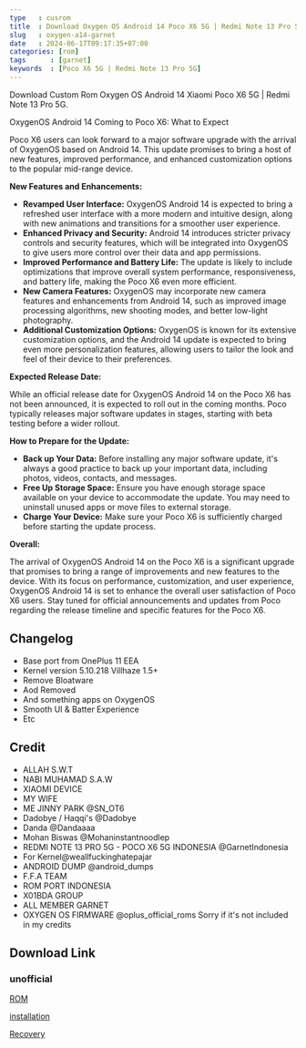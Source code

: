 ```yaml
---
type   : cusrom
title  : Download Oxygen OS Android 14 Poco X6 5G | Redmi Note 13 Pro 5G
slug   : oxygen-a14-garnet
date   : 2024-06-17T09:17:35+07:00
categories: [rom]
tags      : [garnet]
keywords  : [Poco X6 5G | Redmi Note 13 Pro 5G]
---
```


Download Custom Rom Oxygen OS Android 14 Xiaomi Poco X6 5G | Redmi Note 13 Pro 5G.

OxygenOS Android 14 Coming to Poco X6: What to Expect

Poco X6 users can look forward to a major software upgrade with the arrival of OxygenOS based on Android 14. This update promises to bring a host of new features, improved performance, and enhanced customization options to the popular mid-range device.

**New Features and Enhancements:**

* **Revamped User Interface:** OxygenOS Android 14 is expected to bring a refreshed user interface with a more modern and intuitive design, along with new animations and transitions for a smoother user experience.
* **Enhanced Privacy and Security:** Android 14 introduces stricter privacy controls and security features, which will be integrated into OxygenOS to give users more control over their data and app permissions.
* **Improved Performance and Battery Life:** The update is likely to include optimizations that improve overall system performance, responsiveness, and battery life, making the Poco X6 even more efficient.
* **New Camera Features:** OxygenOS may incorporate new camera features and enhancements from Android 14, such as improved image processing algorithms, new shooting modes, and better low-light photography.
* **Additional Customization Options:** OxygenOS is known for its extensive customization options, and the Android 14 update is expected to bring even more personalization features, allowing users to tailor the look and feel of their device to their preferences.

**Expected Release Date:**

While an official release date for OxygenOS Android 14 on the Poco X6 has not been announced, it is expected to roll out in the coming months. Poco typically releases major software updates in stages, starting with beta testing before a wider rollout.

**How to Prepare for the Update:**

* **Back up Your Data:** Before installing any major software update, it's always a good practice to back up your important data, including photos, videos, contacts, and messages.
* **Free Up Storage Space:** Ensure you have enough storage space available on your device to accommodate the update. You may need to uninstall unused apps or move files to external storage.
* **Charge Your Device:** Make sure your Poco X6 is sufficiently charged before starting the update process.

**Overall:**

The arrival of OxygenOS Android 14 on the Poco X6 is a significant upgrade that promises to bring a range of improvements and new features to the device. With its focus on performance, customization, and user experience, OxygenOS Android 14 is set to enhance the overall user satisfaction of Poco X6 users. Stay tuned for official announcements and updates from Poco regarding the release timeline and specific features for the Poco X6.


## Changelog
- Base port from OnePlus 11 EEA
- Kernel version 5.10.218 Villhaze 1.5+
- Remove Bloatware 
- Aod Removed
- And something apps on OxygenOS
- Smooth UI & Batter Experience 
- Etc

## Credit
- ALLAH S.W.T
- NABI MUHAMAD S.A.W
- XIAOMI DEVICE
- MY WIFE
- ME JINNY PARK @SN_OT6
- Dadobye / Haqqi's @Dadobye
- Danda @Dandaaaa 
- Mohan Biswas @Mohaninstantnoodlep
- REDMI NOTE 13 PRO 5G - POCO X6 5G INDONESIA @GarnetIndonesia
- For Kernel@weallfuckinghatepajar
- ANDROID DUMP @android_dumps
- F.F.A TEAM
- ROM PORT INDONESIA
- X01BDA GROUP 
- ALL MEMBER GARNET
- OXYGEN OS FIRMWARE @oplus_official_roms
Sorry if it's not included in my credits


## Download Link
### unofficial
[ROM](https://drive.google.com/file/d/1-0gC08-Uv_t9bKPeZhgEpXU_TC4-J0gJ/view?usp=drivesdk)

[installation](https://telegra.ph/How-to-install-06-11)

[Recovery](http://orangefox.download/release/66635549963ddb92e4912652)


